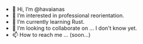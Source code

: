 - 👋 Hi, I’m @havaianas
- 👀 I’m interested in professional reorientation.
- 🌱 I’m currently learning Rust.
- 💞️ I’m looking to collaborate on ... I don't know yet.
- 📫 How to reach me ... (soon...)

<!---
havaianas/havaianas is a ✨ special ✨ repository because its `README.md` (this file) appears on your GitHub profile.
You can click the Preview link to take a look at your changes.
--->
